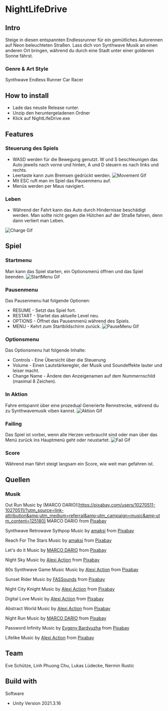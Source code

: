 # NightLifeDrive
## Intro
Steige in diesen entspannten Endlessrunner für ein gemütliches Autorennen auf Neon beleuchteten Straßen. Lass dich von Synthwave Musik an einen anderen Ort bringen, während du durch eine Stadt unter einer goldenen Sonne fährst.
### Genre & Art Style
Synthwave Endless Runner Car Racer
## How to install 
- Lade das neuste Release runter.
- Unzip den heruntergeladenen Ordner
- Klick auf NightLifeDrive.exe
## Features
### Steuerung des Spiels
- WASD werden für die Bewegung genutzt. W und S beschleunigen das Auto jeweils nach vorne und hinten, A und D steuern es nach links und rechts.
- Leertaste kann zum Bremsen gedrückt werden.
![Movement Gif](/images/Movement.gif)
- Mit ESC ruft man im Spiel das Pausenmenu auf.
- Menüs werden per Maus navigiert.
### Leben
- Während der Fahrt kann das Auto durch Hindernisse beschädigt werden. Man sollte nicht gegen die Hütchen auf der Straße fahren, denn dann verliert man Leben.

![Charge Gif](/images/Charge.gif)
## Spiel
### Startmenu
Man kann das Spiel starten, ein Optionsmenü öffnen und das Spiel beenden.
![StartMenu Gif](/images/StartMenu.gif)
### Pausenmenu
Das Pausenmenu hat folgende Optionen:
- RESUME - Setzt das Spiel fort.
- RESTART - Startet das aktuelle Level neu.
- OPTIONS - Öffnet das Pausenmenü während des Spiels.
- MENU - Kehrt zum Startbildschirm zurück.
![PauseMenu Gif](/images/PauseMenu.gif)
### Optionsmenu
Das Optionsmenu hat folgende Inhalte:
- Controls - Eine Übersicht über die Steuerung
- Volume - Einen Lautstärkeregler, der Musik und Soundeffekte lauter und leiser macht.
- Change Name - Ändere den Anzeigenamen auf dem Nummernschild (maximal 8 Zeichen).


### In Aktion
Fahre entspannt über eine prozedual Generierte Rennstrecke, während du zu Synthwavemusik viben kannst.
![Aktion Gif](/images/Aktion.gif)
### Failing
Das Spiel ist vorbei, wenn alle Herzen verbraucht sind oder man über das Menü zurück ins Hauptmenü geht oder neustartet.
![Fail Gif](/images/Fail.gif)
### Score
Während man fährt steigt langsam ein Score, wie weit man gefahren ist. 
## Quellen
### Musik
Out Run
Music by (MARCO DARIO)[https://pixabay.com/users/10270511-10270511/?utm_source=link-attribution&amp;utm_medium=referral&amp;utm_campaign=music&amp;utm_content=125180] MARCO DARIO</a> from <a href="https://pixabay.com/music//?utm_source=link-attribution&amp;utm_medium=referral&amp;utm_campaign=music&amp;utm_content=125180">Pixabay</a>

Synthwave Retrowave Sythpop
Music by <a href="https://pixabay.com/users/amaksi-28332361/?utm_source=link-attribution&amp;utm_medium=referral&amp;utm_campaign=music&amp;utm_content=121540">amaksi</a> from <a href="https://pixabay.com/music//?utm_source=link-attribution&amp;utm_medium=referral&amp;utm_campaign=music&amp;utm_content=121540">Pixabay</a>

Reach For The Stars
Music by <a href="https://pixabay.com/users/amaksi-28332361/?utm_source=link-attribution&amp;utm_medium=referral&amp;utm_campaign=music&amp;utm_content=114445">amaksi</a> from <a href="https://pixabay.com//?utm_source=link-attribution&amp;utm_medium=referral&amp;utm_campaign=music&amp;utm_content=114445">Pixabay</a>

Let's do it
Music by <a href="https://pixabay.com/users/10270511-10270511/?utm_source=link-attribution&amp;utm_medium=referral&amp;utm_campaign=music&amp;utm_content=123603">MARCO DARIO</a> from <a href="https://pixabay.com/music//?utm_source=link-attribution&amp;utm_medium=referral&amp;utm_campaign=music&amp;utm_content=123603">Pixabay</a>

Night Sky
Music by <a href="https://pixabay.com/users/alexiaction-26977400/?utm_source=link-attribution&amp;utm_medium=referral&amp;utm_campaign=music&amp;utm_content=127167">Alexi Action</a> from <a href="https://pixabay.com/music//?utm_source=link-attribution&amp;utm_medium=referral&amp;utm_campaign=music&amp;utm_content=127167">Pixabay</a>

80s Synthwave Game Music
Music by <a href="https://pixabay.com/users/alexiaction-26977400/?utm_source=link-attribution&amp;utm_medium=referral&amp;utm_campaign=music&amp;utm_content=112662">Alexi Action</a> from <a href="https://pixabay.com/music//?utm_source=link-attribution&amp;utm_medium=referral&amp;utm_campaign=music&amp;utm_content=112662">Pixabay</a>

Sunset Rider
Music by <a href="https://pixabay.com/users/fassounds-3433550/?utm_source=link-attribution&amp;utm_medium=referral&amp;utm_campaign=music&amp;utm_content=112776">FASSounds</a> from <a href="https://pixabay.com//?utm_source=link-attribution&amp;utm_medium=referral&amp;utm_campaign=music&amp;utm_content=112776">Pixabay</a>

Night City Knight
Music by <a href="https://pixabay.com/users/alexiaction-26977400/?utm_source=link-attribution&amp;utm_medium=referral&amp;utm_campaign=music&amp;utm_content=127028">Alexi Action</a> from <a href="https://pixabay.com/music//?utm_source=link-attribution&amp;utm_medium=referral&amp;utm_campaign=music&amp;utm_content=127028">Pixabay</a>

Digital Love
Music by <a href="https://pixabay.com/users/alexiaction-26977400/?utm_source=link-attribution&amp;utm_medium=referral&amp;utm_campaign=music&amp;utm_content=127441">Alexi Action</a> from <a href="https://pixabay.com/music//?utm_source=link-attribution&amp;utm_medium=referral&amp;utm_campaign=music&amp;utm_content=127441">Pixabay</a>

Abstract World
Music by <a href="https://pixabay.com/users/alexiaction-26977400/?utm_source=link-attribution&amp;utm_medium=referral&amp;utm_campaign=music&amp;utm_content=127012">Alexi Action</a> from <a href="https://pixabay.com/music//?utm_source=link-attribution&amp;utm_medium=referral&amp;utm_campaign=music&amp;utm_content=127012">Pixabay</a>

Night Run
Music by <a href="https://pixabay.com/users/10270511-10270511/?utm_source=link-attribution&amp;utm_medium=referral&amp;utm_campaign=music&amp;utm_content=125181">MARCO DARIO</a> from <a href="https://pixabay.com//?utm_source=link-attribution&amp;utm_medium=referral&amp;utm_campaign=music&amp;utm_content=125181">Pixabay</a>

Password Infinity
Music by <a href="https://pixabay.com/users/evgenybardyuzha-25235210/?utm_source=link-attribution&amp;utm_medium=referral&amp;utm_campaign=music&amp;utm_content=123276">Evgeny Bardyuzha</a> from <a href="https://pixabay.com/music//?utm_source=link-attribution&amp;utm_medium=referral&amp;utm_campaign=music&amp;utm_content=123276">Pixabay</a>

Lifelike
Music by <a href="https://pixabay.com/users/alexiaction-26977400/?utm_source=link-attribution&amp;utm_medium=referral&amp;utm_campaign=music&amp;utm_content=126735">Alexi Action</a> from <a href="https://pixabay.com/music//?utm_source=link-attribution&amp;utm_medium=referral&amp;utm_campaign=music&amp;utm_content=126735">Pixabay</a>
## Team
Eve Schütze, Linh Phuong Chu, Lukas Lüdecke, Nermin Rustic
## Build with
Software
- Unity Version 2021.3.16